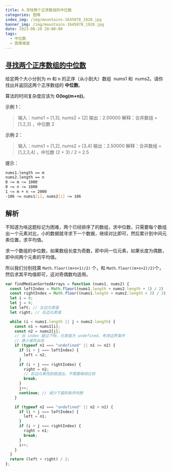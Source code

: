 ```yaml
---
title: 4.寻找两个正序数组的中位数
categories: 困难
index_img: /img/mountains-1645078_1920.jpg
banner_img: /img/mountains-1645078_1920.jpg
date: 2023-06-20 20:00:00
tags:
  - 中位数
  - 困难难度
---
```


## [寻找两个正序数组的中位数](https://leetcode.cn/problems/median-of-two-sorted-arrays/)

给定两个大小分别为 m 和 n 的正序（从小到大）数组  nums1 和  nums2。请你找出并返回这两个正序数组的 **中位数**。

算法的时间复杂度应该为 **O(log(m+n))**。

<!-- more -->

示例 1：

> 输入：nums1 = [1,3], nums2 = [2]
> 输出：2.00000
> 解释：合并数组 = [1,2,3] ，中位数 2

示例 2：

> 输入：nums1 = [1,2], nums2 = [3,4]
> 输出：2.50000
> 解释：合并数组 = [1,2,3,4] ，中位数 (2 + 3) / 2 = 2.5

提示：

```bash
nums1.length == m
nums2.length == n
0 <= m <= 1000
0 <= n <= 1000
1 <= m + n <= 2000
-106 <= nums1[i], nums2[i] <= 106
```

## 解析

不知道为啥这题标记为困难，两个已经排序了的数组，求中位数，只需要每个数组出一个元素对比，小的数据就寻求下一个数据，继续对比即可，然后累计到中间元素位置，求平均值。

求一个数组的中位数，如果数组长度为奇数，即中间一位元素，如果长度为偶数，即中间两个元素的平均值。

所以我们分别找第 `Math.floor((m+n+1)/2)` 个，和 `Math.floor((m+n+2)/2)`个，然后求其平均值即可，这对奇偶数均适用。

```javascript
var findMedianSortedArrays = function (nums1, nums2) {
  const leftIndex = Math.floor((nums1.length + nums2.length + 1) / 2) - 1; // 左边元素索引
  const rightIndex = Math.floor((nums1.length + nums2.length + 2) / 2) - 1; // 右边元素索引
  let i = 0;
  let j = 0;
  let left; // 左边元素值
  let right; // 右边元素值

  while (i < nums1.length || j < nums2.length) {
    const n1 = nums1[i];
    const n2 = nums2[j];
    // 当 index 超过下标，元素值为 undefined，考虑边界条件
    // 谁小谁先出去
    if (typeof n1 === "undefined" || n1 >= n2) {
      if (i + j === leftIndex) {
        left = n2;
      }
      if (i + j === rightIndex) {
        right = n2;
        // 右边元素找到就退出，不需要继续比较
        break;
      }
      j++;
      continue; // 减少下面的条件判断
    }

    if (typeof n2 === "undefined" || n2 > n1) {
      if (i + j === leftIndex) {
        left = n1;
      }
      if (i + j === rightIndex) {
        right = n1;
        break;
      }
      i++;
    }
  }
  return (left + right) / 2;
};
```
